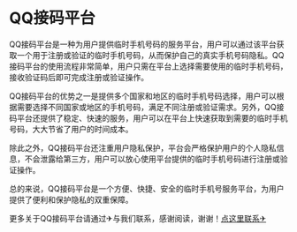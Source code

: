 # QQ接码平台

QQ接码平台是一种为用户提供临时手机号码的服务平台，用户可以通过该平台获取一个用于注册或验证的临时手机号码，从而保护自己的真实手机号码隐私。QQ接码平台的使用流程非常简单，用户只需在平台上选择需要使用的临时手机号码，接收验证码后即可完成注册或验证操作。

QQ接码平台的优势之一是提供多个国家和地区的临时手机号码选择，用户可以根据需要选择不同国家或地区的手机号码，满足不同注册或验证需求。另外，QQ接码平台还提供了稳定、快速的服务，用户可以在平台上快速获取到需要的临时手机号码，大大节省了用户的时间成本。

除此之外，QQ接码平台还注重用户隐私保护，平台会严格保护用户的个人隐私信息，不会泄露给第三方，用户可以放心使用平台提供的临时手机号码进行注册或验证操作。

总的来说，QQ接码平台是一个方便、快捷、安全的临时手机号服务平台，为用户提供了便利和保护隐私的双重保障。

更多关于QQ接码平台请通过✈与我们联系，感谢阅读，谢谢！[点这里联系✈](https://sms.k02.cc)